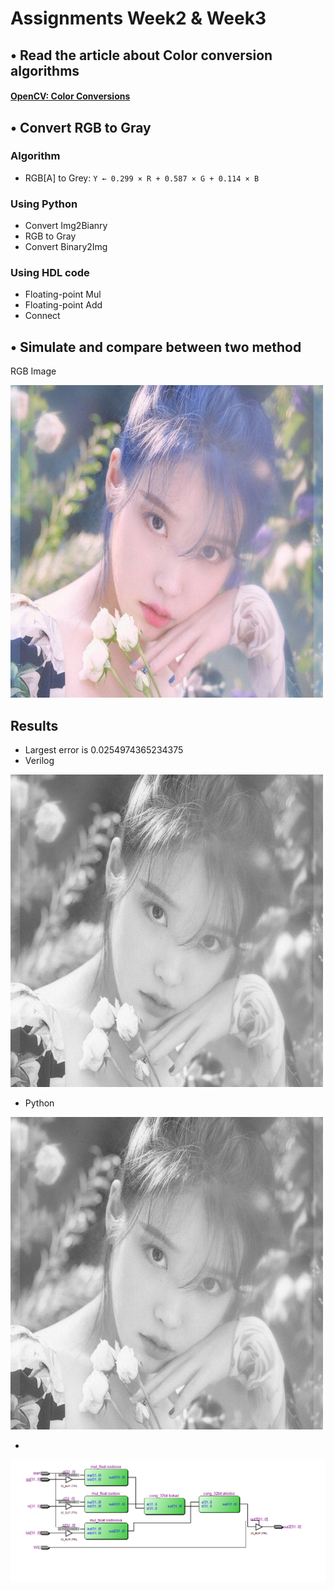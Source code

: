 # Assignments Week2 & Week3
## • Read the article about Color conversion algorithms
#### [OpenCV: Color Conversions](https://docs.opencv.org/3.4/de/d25/imgproc_color_conversions.html)
## • Convert RGB to Gray
   ### Algorithm
- RGB[A] to Grey: ```Y ← 0.299 × R + 0.587 × G + 0.114 × B```
### Using Python
- Convert Img2Bianry
- RGB to Gray
- Convert Binary2Img

### Using HDL code
- Floating-point Mul
- Floating-point Add
- Connect

## • Simulate and compare between two method
RGB Image 

![](Python/Dataset/Image/velkoz_color.jpg)

## Results
- Largest error is 0.0254974365234375
- Verilog 

![](Python/Dataset/Image/Verilog.jpg)


- Python

![](Python/Dataset/Image/Python.jpg)

- 


![](Python/Dataset/Image/lalal.png)



